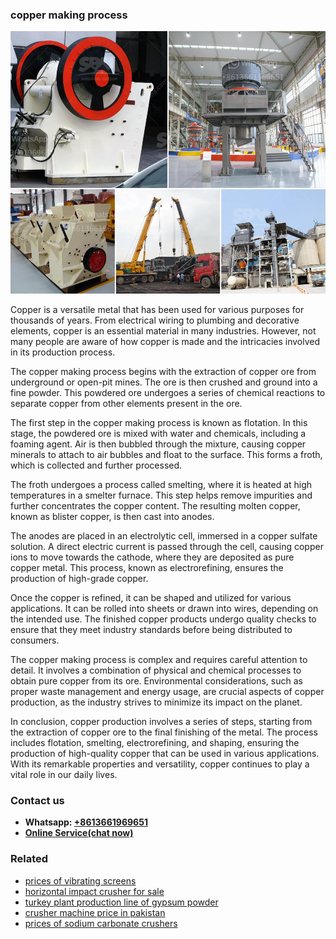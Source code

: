 <h3>copper making process</h3><img src='1706768015.jpg' alt=''><p>Copper is a versatile metal that has been used for various purposes for thousands of years. From electrical wiring to plumbing and decorative elements, copper is an essential material in many industries. However, not many people are aware of how copper is made and the intricacies involved in its production process.</p><p>The copper making process begins with the extraction of copper ore from underground or open-pit mines. The ore is then crushed and ground into a fine powder. This powdered ore undergoes a series of chemical reactions to separate copper from other elements present in the ore.</p><p>The first step in the copper making process is known as flotation. In this stage, the powdered ore is mixed with water and chemicals, including a foaming agent. Air is then bubbled through the mixture, causing copper minerals to attach to air bubbles and float to the surface. This forms a froth, which is collected and further processed.</p><p>The froth undergoes a process called smelting, where it is heated at high temperatures in a smelter furnace. This step helps remove impurities and further concentrates the copper content. The resulting molten copper, known as blister copper, is then cast into anodes.</p><p>The anodes are placed in an electrolytic cell, immersed in a copper sulfate solution. A direct electric current is passed through the cell, causing copper ions to move towards the cathode, where they are deposited as pure copper metal. This process, known as electrorefining, ensures the production of high-grade copper.</p><p>Once the copper is refined, it can be shaped and utilized for various applications. It can be rolled into sheets or drawn into wires, depending on the intended use. The finished copper products undergo quality checks to ensure that they meet industry standards before being distributed to consumers.</p><p>The copper making process is complex and requires careful attention to detail. It involves a combination of physical and chemical processes to obtain pure copper from its ore. Environmental considerations, such as proper waste management and energy usage, are crucial aspects of copper production, as the industry strives to minimize its impact on the planet.</p><p>In conclusion, copper production involves a series of steps, starting from the extraction of copper ore to the final finishing of the metal. The process includes flotation, smelting, electrorefining, and shaping, ensuring the production of high-quality copper that can be used in various applications. With its remarkable properties and versatility, copper continues to play a vital role in our daily lives.</p><h3>Contact us</h3><ul><li><strong>Whatsapp:&nbsp;<a href="https://wa.me/8613661969651">+8613661969651</a></strong></li><li><a href="https://swt.shibang-china.com/?git&amp;zhl&amp;copper making process"><strong>Online Service(chat now)</strong></a></li></ul><h3>Related</h3><ul><li><a href='prices of vibrating screens.md'>prices of vibrating screens</a></li><li><a href='horizontal impact crusher for sale.md'>horizontal impact crusher for sale</a></li><li><a href='turkey plant production line of gypsum powder.md'>turkey plant production line of gypsum powder</a></li><li><a href='crusher machine price in pakistan.md'>crusher machine price in pakistan</a></li><li><a href='prices of sodium carbonate crushers.md'>prices of sodium carbonate crushers</a></li></ul>
